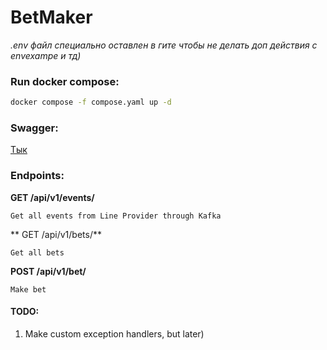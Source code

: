 # BetMaker
*.env файл специально оставлен в гите чтобы не делать доп действия с envexampe и тд)*

### Run docker compose:
```bash
docker compose -f compose.yaml up -d
```

### Swagger:
[Тык](http://127.0.0.1:8000/api/v1/docs#)

### Endpoints:
**GET /api/v1/events/**
```
Get all events from Line Provider through Kafka
```
** GET /api/v1/bets/**
```
Get all bets
```

**POST /api/v1/bet/**
```
Make bet
```

#### TODO: 
1. Make custom exception handlers, but later)